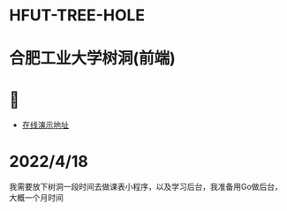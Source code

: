# HFUT-TREE-HOLE

# 合肥工业大学树洞(前端)

# 🚀
- [在线演示地址](https://hungry-bose-d83723.netlify.app/)

# 2022/4/18

我需要放下树洞一段时间去做课表小程序，以及学习后台，我准备用Go做后台，大概一个月时间

```
